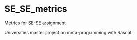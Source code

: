 # SE_SE_metrics
Metrics for SE-SE assignment

Universities master project on meta-programming with Rascal.
